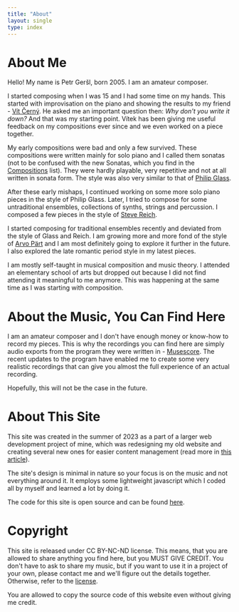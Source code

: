 ```yaml
---
title: "About"
layout: single
type: index
---
```


# About Me

Hello! My name is Petr Geršl, born 2005. I am an amateur composer.

I started composing when I was 15 and I had some time on my hands. This started with improvisation on the piano and showing the results to my friend - [Vít Černý](https://vitcerny.xyz/). He asked me an important question then: *Why don't you write it down?* And that was my starting point. Vítek has been giving me useful feedback on my compositions ever since and we even worked on a piece together.

My early compositions were bad and only a few survived. These compositions were written mainly for solo piano and I called them sonatas (not to be confused with the new Sonatas, which you find in the [Compositions](/compositions/) list). They were hardly playable, very repetitive and not at all written in sonata form. The style was also very similar to that of [Philip Glass](https://philipglass.com/).

After these early mishaps, I continued working on some more solo piano pieces in the style of Philip Glass. Later, I tried to compose for some untraditional ensembles, collections of synths, strings and percussion. I composed a few pieces in the style of [Steve Reich](https://stevereich.com/).

I started composing for traditional ensembles recently and deviated from the style of Glass and Reich. I am growing more and more fond of the style of [Arvo Pärt](https://www.arvopart.ee/en/arvo-part/) and I am most definitely going to explore it further in the future. I also explored the late romantic period style in my latest pieces.

I am mostly self-taught in musical composition and music theory. I attended an elementary school of arts but dropped out because I did not find attending it meaningful to me anymore. This was happening at the same time as I was starting with composition.

# About the Music, You Can Find Here

I am an amateur composer and I don't have enough money or know-how to record my pieces. This is why the recordings you can find here are simply audio exports from the program they were written in - [Musescore](https://musescore.org/). The recent updates to the program have enabled me to create some very realistic recordings that can give you almost the full experience of an actual recording.

Hopefully, this will not be the case in the future.

# About This Site

This site was created in the summer of 2023 as a part of a larger web development project of mine, which was redesigning my old website and creating several new ones for easier content management (read more in [this article](https://pgersl.xyz/articles/big-changes-coming/)).

The site's design is minimal in nature so your focus is on the music and not everything around it. It employs some lightweight javascript which I coded all by myself and learned a lot by doing it.

The code for this site is open source and can be found [here]().

# Copyright

This site is released under CC BY-NC-ND license. This means, that you are allowed to share anything you find here, but you MUST GIVE CREDIT. You don't have to ask to share my music, but if you want to use it in a project of your own, please contact me and we'll figure out the details together. Otherwise, refer to the [license](https://creativecommons.org/licenses/by-nc-nd/4.0/legalcode.txt).

You are allowed to copy the source code of this website even without giving me credit.